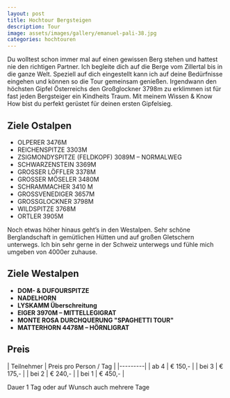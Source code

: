 ```yaml
---
layout: post
title: Hochtour Bergsteigen
description: Tour
image: assets/images/gallery/emanuel-pali-38.jpg
categories: hochtouren
---
```


Du wolltest schon immer mal auf einen gewissen Berg stehen und hattest nie den richtigen Partner. Ich begleite dich auf die Berge vom Zillertal bis in die ganze Welt. Speziell auf dich eingestellt kann ich auf deine Bedürfnisse eingehen und können so die Tour gemeinsam genießen. Irgendwann den höchsten Gipfel Österreichs den Großglockner 3798m zu erklimmen ist für fast jeden Bergsteiger ein Kindheits Traum. Mit meinem Wissen & Know How bist du perfekt gerüstet für deinen ersten Gipfelsieg.

## Ziele Ostalpen
- OLPERER 3476M
- REICHENSPITZE 3303M
- ZSIGMONDYSPITZE (FELDKOPF) 3089M – NORMALWEG
- SCHWARZENSTEIN 3369M
- GROSSER LÖFFLER 3378M
- GROSSER MÖSELER 3480M
- SCHRAMMACHER 3410 M
- GROSSVENEDIGER 3657M
- GROSSGLOCKNER 3798M
- WILDSPITZE 3768M
- ORTLER 3905M

Noch etwas höher hinaus geht’s in den Westalpen. Sehr schöne Berglandschaft in gemütlichen Hütten und auf großen Gletschern unterwegs. Ich bin sehr gerne in der Schweiz unterwegs und fühle mich umgeben von 4000er zuhause.

## Ziele Westalpen
- **DOM- & DUFOURSPITZE**
- **NADELHORN**
- **LYSKAMM Überschreitung**
- **EIGER 3970M – MITTELLEGIGRAT**
- **MONTE ROSA DURCHQUERUNG "SPAGHETTI TOUR"**
- **MATTERHORN 4478M – HÖRNLIGRAT**

## Preis

| Teilnehmer | Preis pro Person / Tag |
|---------|
| ab 4 | € 150,- |
| bei 3 | € 175,- |
| bei 2 | € 240,- |
| bei 1 | € 450,- |

Dauer 1 Tag oder auf Wunsch auch mehrere Tage
